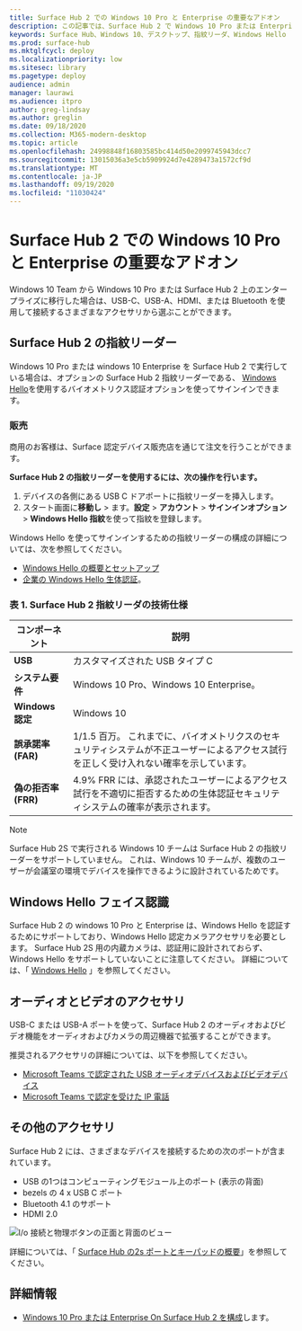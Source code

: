 ```yaml
---
title: Surface Hub 2 での Windows 10 Pro と Enterprise の重要なアドオン
description: この記事では、Surface Hub 2 で Windows 10 Pro または Enterprise で使用できるオプションのアクセサリについて説明します。
keywords: Surface Hub、Windows 10、デスクトップ、指紋リーダ、Windows Hello
ms.prod: surface-hub
ms.mktglfcycl: deploy
ms.localizationpriority: low
ms.sitesec: library
ms.pagetype: deploy
audience: admin
manager: laurawi
ms.audience: itpro
author: greg-lindsay
ms.author: greglin
ms.date: 09/18/2020
ms.collection: M365-modern-desktop
ms.topic: article
ms.openlocfilehash: 24998848f16803585bc414d50e2099745943dcc7
ms.sourcegitcommit: 13015036a3e5cb5909924d7e4289473a1572cf9d
ms.translationtype: MT
ms.contentlocale: ja-JP
ms.lasthandoff: 09/19/2020
ms.locfileid: "11030424"
---
```

# Surface Hub 2 での Windows 10 Pro と Enterprise の重要なアドオン

Windows 10 Team から Windows 10 Pro または Surface Hub 2 上のエンタープライズに移行した場合は、USB-C、USB-A、HDMI、または Bluetooth を使用して接続するさまざまなアクセサリから選ぶことができます。 

##  <a name="surface-hub-2-fingerprint-reader"></a>Surface Hub 2 の指紋リーダー

Windows 10 Pro または windows 10 Enterprise を Surface Hub 2 で実行している場合は、オプションの Surface Hub 2 指紋リーダーである、 [Windows Hello](https://docs.microsoft.com/windows-hardware/design/device-experiences/windows-hello)を使用するバイオメトリクス認証オプションを使ってサインインできます。

###  <a name="ordering"></a>販売

商用のお客様は、Surface 認定デバイス販売店を通じて注文を行うことができます。

**Surface Hub 2 の指紋リーダーを使用するには、次の操作を行います。**

1. デバイスの各側にある USB C ドアポートに指紋リーダーを挿入します。
2. スタート画面に**移動し**  >  ます。**設定**  > **アカウント**  > **サインインオプション**  > **Windows Hello 指紋**を使って指紋を登録します。

Windows Hello を使ってサインインするための指紋リーダーの構成の詳細については、次を参照してください。

- [Windows Hello の概要とセットアップ](https://support.microsoft.com/help/4028017/windows-learn-about-windows-hello-and-set-it-up)
- [企業の Windows Hello 生体認証](https://docs.microsoft.com/windows/security/identity-protection/hello-for-business/hello-biometrics-in-enterprise)。

  
###  <a name="surface-hub-2-fingerprint-reader-tech-specs"></a>表 1. Surface Hub 2 指紋リーダの技術仕様


| コンポーネント                       | 説明                                                                                                                          |
| ------------------------------- | ------------------------------------------------------------------------------------------------------------------------------------ |
| **USB**                         | カスタマイズされた USB タイプ C                                                                                                           |
| **システム要件**          | Windows 10 Pro、Windows 10 Enterprise。                                                                                               |
| **Windows 認定**       | Windows 10                                                                                                                           |
| **誤承諾率 (FAR)** | 1/1.5 百万。 これまでに、バイオメトリクスのセキュリティシステムが不正ユーザーによるアクセス試行を正しく受け入れない確率を示しています。 |
| **偽の拒否率 (FRR)** | 4.9% FRR には、承認されたユーザーによるアクセス試行を不適切に拒否するための生体認証セキュリティシステムの確率が表示されます。 |


> [!NOTE]
> Surface Hub 2S で実行される Windows 10 チームは Surface Hub 2 の指紋リーダーをサポートしていません。 これは、Windows 10 チームが、複数のユーザーが会議室の環境でデバイスを操作できるように設計されているためです。 
 
##  <a name="windows-hello-face-recognition"></a>Windows Hello フェイス認識

Surface Hub 2 の windows 10 Pro と Enterprise は、Windows Hello を認証するためにサポートしており、Windows Hello 認定カメラアクセサリを必要とします。 Surface Hub 2S 用の内蔵カメラは、認証用に設計されておらず、Windows Hello をサポートしていないことに注意してください。 詳細については、「 [Windows Hello](https://docs.microsoft.com/windows-hardware/design/device-experiences/windows-hello) 」を参照してください。


##  <a name="audio-and-video-accessories"></a>オーディオとビデオのアクセサリ

USB-C または USB-A ポートを使って、Surface Hub 2 のオーディオおよびビデオ機能をオーディオおよびカメラの周辺機器で拡張することができます。

推奨されるアクセサリの詳細については、以下を参照してください。

- [Microsoft Teams で認定された USB オーディオデバイスおよびビデオデバイス](https://docs.microsoft.com/microsoftteams/devices/usb-devices)
- [Microsoft Teams で認定を受けた IP 電話](https://docs.microsoft.com/microsoftteams/devices/teams-ip-phones)



##  <a name="other-accessories"></a>その他のアクセサリ
Surface Hub 2 には、さまざまなデバイスを接続するための次のポートが含まれています。 

- USB の1つはコンピューティングモジュール上のポート (表示の背面)
- bezels の 4 x USB C ポート
- Bluetooth 4.1 のサポート
- HDMI 2.0

 ![I/o 接続と物理ボタンの正面と背面のビュー](images/hub2s-schematic.png)

詳細については、「 [Surface Hub の2s ポートとキーパッドの概要](surface-hub-2s-port-keypad-overview.md)」を参照してください。


##  <a name="learn-more"></a>詳細情報

- [Windows 10 Pro または Enterprise On Surface Hub 2 を構成](surface-hub-2-post-install.md)します。